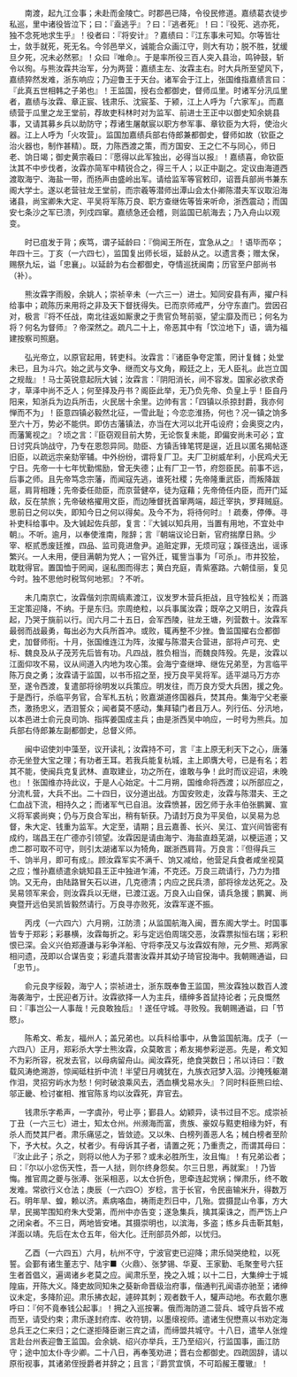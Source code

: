 <!-- { "loadSidebar": true } -->
　　南渡，起九江佥事；未赴而金陵亡。时郡邑已降，令役民修道。嘉绩葛衣徒步私巡，里中诸役皆泣下；曰：『盍逃乎』？曰：『逃者死』！曰：『役死、逃亦死，独不念死地求生乎』！役者曰：『将安计』？嘉绩曰：『江东事未可知。尔等皆壮士，敛手就死，死无名。今邻邑举义，诚能合众画江守，则大有功；脱不胜，犹缓旦夕死，况未必然邪』！众曰『唯命』。于是率所役三百人突入县治，鸣钟鼓，斩令以徇。与熊汝霖共治军，分为两营：嘉绩主左、汝霖主右。时大兵所至望风下，嘉绩猝然发难，浙东响应；乃迎鲁王于天台。诸军会于江上，张国维指嘉绩言曰：『此真五世相韩之子弟也』！王监国，授右佥都御史，督师瓜里。时诸军分汛瓜里者，嘉绩与汝霖、章正宸、钱肃乐、沈宸荃、于颍，江上人呼为「六家军」。而嘉绩营于瓜里之龙王堂前，荐故吏科林时对为监军、前进士王正中以御史知余姚县事，又请其募乡兵以助防守；荐诸生屠献宸以职方参军事、章钦臣为大将，使治火器。江上人呼为「火攻营」。监国加嘉绩兵部右侍郎兼都御史，督师如故（钦臣之治火器也，制作甚精）。既，力陈西渡之策，而方国安、王之仁不与同心，师日老、饷日竭；御史黄宗羲曰：『愿得以此军独出，必得当以报』！嘉绩喜，命钦臣汰其不中步伐者，汝霖亦简军中精锐合之，得三千人；以正中副之。定议由海道西渡取海宁、海盐一带，而扬声由盛岭出军。请给监军等官敕印，诏晋兵部尚书兼东阁大学士。遂以老营驻龙王堂前，而宗羲等潜师出潭山会太仆卿陈潜夫军议取沿海诸县，尚宝卿朱大定、平吴将军陈万良、职方查继佐等皆来听命，浙西震动；而国安七条沙之军已溃，列戍四窜。嘉绩急还会稽，则监国已航海去；乃入舟山以观变。

　　时已疽发于背；疾笃，谓子延龄曰：『倘闻王所在，宜急从之』！语毕而卒；年四十三。丁亥（一六四七），监国复出师长垣，延龄从之。以遗言奏；赠太保，赐祭九坛，谥「忠襄」。以延龄为右佥都御史，夺情巡抚闽南；历官至户部尚书（补）。

　　熊汝霖字雨殷，余姚人；崇祯辛未（一六三一）进士。知同安县有声，擢户科给事中；疏陈历来用将之非及天下督抚得失。已而京师戒严，分守东直门。尝因召对，极言『将不任战，南北往返如厮隶之于贵官负弩前驱，望尘靡及而已；何名为将？何名为督师』？帝深然之。疏凡二十上，帝恶其中有「饮泣地下」语，谪为福建按察司照磨。

　　弘光帝立，以原官起用，转吏科。汝霖言：『诸臣争夸定策，罔计复雠；处堂未已，且为斗穴。始之武与文争、继而文与文角，殿廷之上，无人臣礼。此岂立国之规哉』！马士英锐意起阮大铖；汝霖言：『阴阳消长，间不容发。国家必欲求奇才，草泽中尚不乏人；何至择及丹书？阁臣此举，无乃负先帝、负皇上乎！臣自丹阳来，知浙兵为边兵所击，火民居十余里。边帅有言：「四镇以杀掠封爵，我亦何惮而不为」！臣意四镇必毅然北征，一雪此耻；今恋恋淮扬，何也？况一镇之饷多至六十万，势必不能供。即仿古藩镇法，亦当在大河以北开屯设府；会奥窔之内，而藩篱视之』？顷之言：『臣窃观目前大势，无论恢复未能，即偏安尚未可必；宜日讨究兵饷战守，乃专在恩怨异同。勋臣、方镇舌锋笔锷是逞，近且以匿名揭帖逐旧臣，以疏远宗亲劾宰辅。中外纷纷，谓将复厂卫。夫厂卫树威牟利，小民鸡犬无宁日。先帝一十七年忧勤惕励，曾无失德；止有厂卫一节，府怨臣民。前事不远，后事之师。且先帝笃念宗藩，而闻寇先逃，谁死社稷；先帝隆重武臣，而叛降跋扈，肩背相踵；先帝委任勋臣，而京营健卒，徒为寇藉；先帝倚任内臣，而开门延敌，反在禁旅；先帝破格擢用文臣，而边陲督抚首窜两端，超迁宰执，罗拜贼庭。思前日之何以失，即知今日之何以得矣。及今不为，将待何时』！疏奏，停俸。寻补吏科给事中。及大铖起佐兵部，复言：『大铖以知兵用，当置有用地，不宜处中朝』。不听。逾月，以奉使淮南，陛辞；言『朝端议论日新，官府揣摩日熟。少宰、枢贰悉废廷推，四品、监司竟进詹尹。追赃定罪，无烦司寇；蹊径迭出，谣诼繁兴。一人未用，便目满朝为党人；一官外迁，辄訾当事为「可杀」。市井狡狯，耽耽得官。置国恤于罔闻，逞私图而得志；黄白充庭，青紫塞路。六朝佳丽，复见今时。独不思他时税驾何地邪』？不听。

　　未几南京亡，汝霖偕刘宗周缟素渡江，议发罗木营兵拒战，且守独松关；而潞王定策迎降，不纳。于是东归。宗周绝粒，以兵事属汝霖；既卒之又明日，汝霖兵起，乃哭于旐前以行。闰六月二十五日，会军西陵，驻龙王塘，列营数十。汝霖军最弱而战最勇，每出必为大兵所首冲。或败，辄再整不少挫。鲁监国擢右佥都御史，加督师衔。十月，张国维连江为阵，汝擢与陈潜夫合营进，部将卢可充、史标、魏良及从子茂芳先后皆有功。凡四战，胜负相当，而魏良阵殁。先是，汝霖以江面仰攻不易，议从间道入内地为攻心策。会海宁查继坤、继佐兄弟至，为言临平陈万良之勇；汝霖请于监国，以书币招之至，授万良平吴将军。适平湖马万方亦至，遂令西渡，复遣部将徐明发以兵策应。明发往，而万良方受大兵困，援之免。于是西行，杀临平务官，合军札五杭；败嘉湖道佟国器兵，焚其舟。集海宁父老豪杰，激扬忠义，洒泪誓众；闻者莫不感动，集拜辕门者且万人。列行伍、分汛地，以本邑进士俞元良司饷、指挥姜国成主兵；由是浙西吴中响应，一时号为熊兵。加兵部右侍郎兼左副都御史，总督义师。

　　闽中诏使刘中藻至，议开读礼；汝霖持不可，言『主上原无利天下之心，唐藩亦无坐登大宝之理；有功者王耳。若我兵能复杭城，主上即膺大号，已是有名；若其不能，使闽兵克复武林、直取建业，功之所在，谁敢与争！此时而议迎诏，未晚也』！张国维亦持此议，于是人心始定。十二月朔，国维命将西渡；以所部应之，分流札营，大兵不出。二十四日，议分道出战。方国安败走，汝霖与陈潜夫、王之仁血战下流，相持久之；而诸军气已自沮。汝霖愤甚，因乞师于永丰伯张鹏翼、宣义将军裘尚奭；仍与万良合军出，稍有斩获。乃请封万良为平吴伯，以吴易为总督，朱大定、钱重为监军。大定至，请期；且云嘉善、长兴、吴江、宜兴间皆密有成约，瑞昌王在广德亦引领望。汝霖因是请由海宁、海盐直趋芜湖，以梗运道；又虑二郡可取不可守，则引太湖诸军以为犄角，踞浙西肩背。万良言：『但得兵三千、饷半月，即可有成』。顾汝霖军实不满千、饷又减给，他营足兵食者咸坐视莫之应；惟孙嘉绩遣余姚知县王正中独进乍浦，不克还。万良三疏请行，乃力为措饷。又无舟，由陆路冒矢石以进，几克德清；内应之民兵溃，部将徐龙达死之。及吴易领军来会，则汝霖兵以无继，已渡江返。万良入山自保，请兵急援；鹏翼、尚奭暨开远伯吴凯皆毅然请行。万良寻亦败死，汝霖军遂不振。

　　丙戌（一六四六）六月朔，江防溃；从监国航海入闽，晋东阁大学士。时国事皆专于郑彩；彩暴横，汝霖每折之。彩与定远伯周瑞交恶，汝霖票拟恒右瑞；彩积恨已深。会义兴伯郑遵谦与彩争洋船、守将李茂又与汝霖奴有隙，元夕熊、郑两家相问遗，茂即以合谋告变；彩遣兵潜害汝霖并其幼子琦官投海中。我朝赐通谥，曰「忠节」。

　　俞元良字绥榖，海宁人；崇祯进士，浙东既奉鲁王监国，熊汝霖独以数百人渡海袭海宁，士民迎者万计。汝霖欲择一人为主兵，缙绅多首鼠持论者；元良慨然曰：『事岂公一人事哉！元良敢独后』！遂任守城。寻败殁。我朝赐通谥，曰「节愍」。

　　陈希文、希友，福州人；盖兄弟也。以兵科给事中，从鲁监国航海。戊子（一六四八）正月，郑彩杀大学士熊汝霖，众莫敢言；希友揭参彩逆恶。先是，希文知不为彩所容，祝发去官，以母病留舟山。闻汝霖死，绝食哭数日；吊以诗曰：『数载风涛绝溯游，惊闻砥柱折中流！半望日月魂犹在，九族衣冠梦入泅。沙掩残躯潮作泪，灵招穷屿水为愁！何时破浪乘风去，洒血横戈易水头』？同时科臣熊曰绘、邬正畿、检讨崔相、推官陈豸均以汝霖死，弃官去。

　　钱肃乐字希声，一字虞孙，号止亭；鄞县人。幼颖异，读书过目不忘。成崇祯丁丑（一六三七）进士，知太仓州。州濒海而富，贵族、豪奴与黠吏相缘为奸，有杀人而焚其尸者。肃乐痛惩之，皆敛迹。又以朱、白榜列善恶人名；械白榜者至阶下，予大杖。久之，杖者少。有母诉其子者，请置之死；乃重责之，而谓其母曰：『汝止此子；杀之，则将以他人为子邪？或未必胜所生，汝且悔』！有兄弟讼者；曰：『尔以小忿伤天性，吾一人挞，则尔终身怨矣。尔三日思，再就案』！乃皆悔。推官周之夔与张溥、张采相恶，以太仓折色，思牵连起党祸；惮肃乐，终不敢发难。常欲行义仓法；庚辰（一六四○）岁稔，言于长官，令民亩输米升，得数万石。明年旱、蝗，赖以济。素病咯血，祷雨走烈日中，几殆。尝摄昆山令事，方大旱，民揭竿围知府朱大受第，而州中亦告变；遂急集兵，擒其渠诛之，而严饬上户之闭籴者。不三日，两地皆安堵。其摄崇明也，以滨海，多盗；练乡兵击靳其魁，洋面以靖。先后在太仓五年，俗大化。迁刑部员外郎，以忧归。

　　乙酉（一六四五）六月，杭州不守，宁波官吏已迎降；肃乐恸哭绝粒，以死誓。会鄞有诸生董志宁、陆宇■〈火鼎〉、张梦锡、华夏、王家勤、毛聚奎号六狂生者首倡义，遍谒诸乡老莫之应。闻肃乐至，挽之入城；以十二日，大集绅士于城隍庙，开陈大义。降吏故同知朱之葵新命晋级治府事，偕通判孔闻语亦驰至；诸绅议未定，多降阶迎。肃乐拂衣起，遽碎其刺；观者数千人，驩声动地。布衣戴尔惠呼曰：『何不竟奉钱公起事』！拥之入巡按署。俄而海防道二营兵、城守兵皆不戒而至，请受约束；肃乐遂封府库、收符钥，以墨缞视师。遣诸生倪懋熹以书劝定海总兵王之仁来归；之仁遂拒降臣谢三宾之请，而缔盟共城守。十八日，遣举人张煌言赴台州表迎鲁王监国。会余姚、绍兴亦举兵，王乃至绍兴，行监国事，画江防守；途中加太仆寺少卿。二十八日，再奉笺劝进；晋右佥都御史。四疏固辞，请以原衔视事，其诸弟侄授爵者并辞之；且言；『爵赏宜慎，不可蹈赧王覆辙』！

